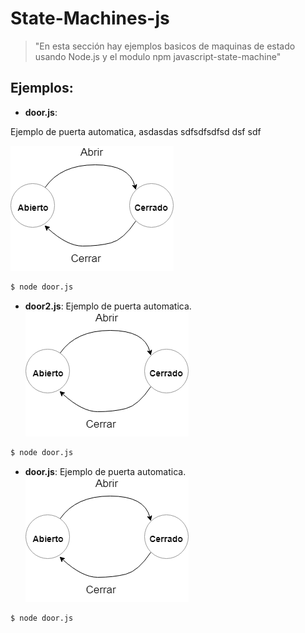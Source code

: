 # State-Machines-js
> "En esta sección hay ejemplos basicos de maquinas de estado usando Node.js y el modulo npm javascript-state-machine"

## Ejemplos:

- **door.js**: 

Ejemplo de puerta automatica, asdasdas sdfsdfsdfsd dsf sdf

![N|Solid](https://github.com/damiancipolat/State-Machines-js/blob/master/basic_1/docs/diagram_1.png?raw=true)

```sh
$ node door.js
```
- **door2.js**: Ejemplo de puerta automatica.
![N|Solid](https://github.com/damiancipolat/State-Machines-js/blob/master/basic_1/docs/diagram_1.png?raw=true)

```sh
$ node door.js
```

- **door.js**: Ejemplo de puerta automatica.
![N|Solid](https://github.com/damiancipolat/State-Machines-js/blob/master/basic_1/docs/diagram_1.png?raw=true)

```sh
$ node door.js
```

